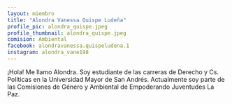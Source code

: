 ```yaml
---
layout: miembro
title: "Alondra Vanessa Quispe Ludeña"
profile_pic: alondra_quispe.jpeg
profile_thumbnail: alondra_quispe.jpeg
comision: Ambiental
facebook: alondravanessa.quispeludena.1
instagram: alondra_vane198
---
```


¡Hola! Me llamo Alondra. Soy estudiante de las carreras de Derecho y Cs. Políticas en la Universidad Mayor de San Andrés. Actualmente soy parte de las Comisiones de Género y Ambiental de Empoderando Juventudes La Paz.
